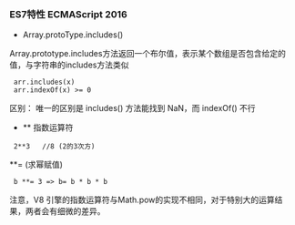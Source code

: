 ### ES7特性 ECMAScript 2016
- Array.protoType.includes()

Array.prototype.includes方法返回一个布尔值，表示某个数组是否包含给定的值，与字符串的includes方法类似
```
 arr.includes(x) 
 arr.indexOf(x) >= 0
```
区别： 唯一的区别是 includes() 方法能找到 NaN，而 indexOf() 不行

- ** 指数运算符

```
 2**3   //8 (2的3次方)
```

**= (求幂赋值)
```
 b **= 3 => b= b * b * b
```

注意，V8 引擎的指数运算符与Math.pow的实现不相同，对于特别大的运算结果，两者会有细微的差异。